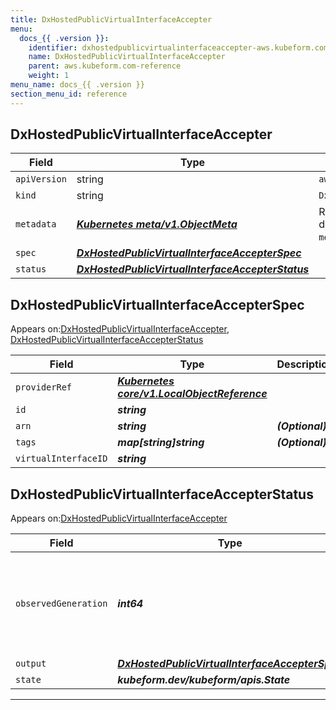```yaml
---
title: DxHostedPublicVirtualInterfaceAccepter
menu:
  docs_{{ .version }}:
    identifier: dxhostedpublicvirtualinterfaceaccepter-aws.kubeform.com
    name: DxHostedPublicVirtualInterfaceAccepter
    parent: aws.kubeform.com-reference
    weight: 1
menu_name: docs_{{ .version }}
section_menu_id: reference
---
```


## DxHostedPublicVirtualInterfaceAccepter
| Field | Type | Description |
| ------ | ----- | ----------- |
| `apiVersion` | string | `aws.kubeform.com/v1alpha1` |
|    `kind` | string | `DxHostedPublicVirtualInterfaceAccepter` |
| `metadata` | ***[Kubernetes meta/v1.ObjectMeta](https://kubernetes.io/docs/reference/generated/kubernetes-api/v1.13/#objectmeta-v1-meta)***|Refer to the Kubernetes API documentation for the fields of the `metadata` field.|
| `spec` | ***[DxHostedPublicVirtualInterfaceAccepterSpec](#DxHostedPublicVirtualInterfaceAccepterSpec)***||
| `status` | ***[DxHostedPublicVirtualInterfaceAccepterStatus](#DxHostedPublicVirtualInterfaceAccepterStatus)***||
## DxHostedPublicVirtualInterfaceAccepterSpec

Appears on:[DxHostedPublicVirtualInterfaceAccepter](#DxHostedPublicVirtualInterfaceAccepter), [DxHostedPublicVirtualInterfaceAccepterStatus](#DxHostedPublicVirtualInterfaceAccepterStatus)

| Field | Type | Description |
| ------ | ----- | ----------- |
| `providerRef` | ***[Kubernetes core/v1.LocalObjectReference](https://kubernetes.io/docs/reference/generated/kubernetes-api/v1.13/#localobjectreference-v1-core)***||
| `id` | ***string***||
| `arn` | ***string***| ***(Optional)*** |
| `tags` | ***map[string]string***| ***(Optional)*** |
| `virtualInterfaceID` | ***string***||
## DxHostedPublicVirtualInterfaceAccepterStatus

Appears on:[DxHostedPublicVirtualInterfaceAccepter](#DxHostedPublicVirtualInterfaceAccepter)

| Field | Type | Description |
| ------ | ----- | ----------- |
| `observedGeneration` | ***int64***| ***(Optional)*** Resource generation, which is updated on mutation by the API Server.|
| `output` | ***[DxHostedPublicVirtualInterfaceAccepterSpec](#DxHostedPublicVirtualInterfaceAccepterSpec)***| ***(Optional)*** |
| `state` | ***kubeform.dev/kubeform/apis.State***| ***(Optional)*** |
---
